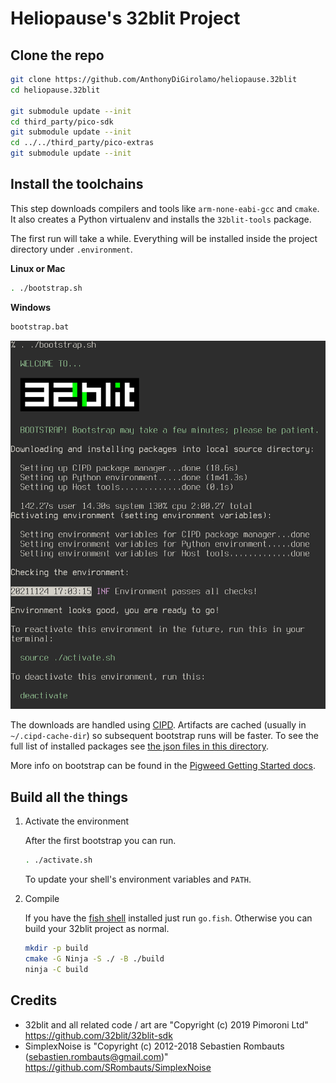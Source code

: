 # Heliopause's 32blit Project

## Clone the repo

```sh
git clone https://github.com/AnthonyDiGirolamo/heliopause.32blit
cd heliopause.32blit

git submodule update --init
cd third_party/pico-sdk
git submodule update --init
cd ../../third_party/pico-extras
git submodule update --init
```

## Install the toolchains

This step downloads compilers and tools like `arm-none-eabi-gcc` and `cmake`. It also creates a Python virtualenv and installs the `32blit-tools` package.

The first run will take a while. Everything will be installed inside the project directory under `.environment`.

**Linux or Mac**

```sh
. ./bootstrap.sh
```

**Windows**

```sh
bootstrap.bat
```

![Bootstrap](./images/bootstrap.png)

The downloads are handled using [CIPD](https://chromium.googlesource.com/infra/luci/luci-go/+/refs/heads/main/cipd/). Artifacts are cached (usually in `~/.cipd-cache-dir`) so subsequent bootstrap runs will be faster. To see the full list of installed packages see [the json files in this directory](https://cs.opensource.google/pigweed/pigweed/+/master:pw_env_setup/py/pw_env_setup/cipd_setup/pigweed.json).

More info on bootstrap can be found in the [Pigweed Getting Started docs](https://pigweed.dev/docs/getting_started.html).

## Build all the things

1. Activate the environment

   After the first bootstrap you can run.

   ```sh
   . ./activate.sh
   ```

   To update your shell's environment variables and `PATH`.

2. Compile

   If you have the [fish shell](https://fishshell.com/) installed just run `go.fish`. Otherwise you can build your 32blit project as normal.

   ```sh
   mkdir -p build
   cmake -G Ninja -S ./ -B ./build
   ninja -C build
   ```

## Credits

- 32blit and all related code / art are "Copyright (c) 2019 Pimoroni Ltd" https://github.com/32blit/32blit-sdk
- SimplexNoise is "Copyright (c) 2012-2018 Sebastien Rombauts (sebastien.rombauts@gmail.com)" https://github.com/SRombauts/SimplexNoise

